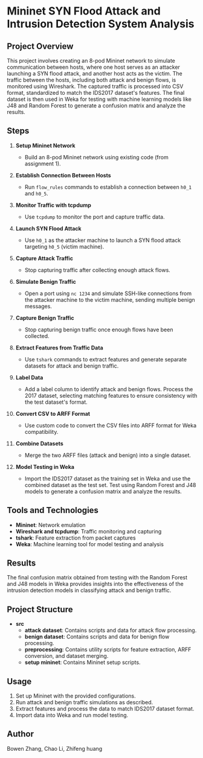 # Mininet SYN Flood Attack and Intrusion Detection System Analysis

## Project Overview
This project involves creating an 8-pod Mininet network to simulate communication between hosts, where one host serves as an attacker launching a SYN flood attack, and another host acts as the victim. The traffic between the hosts, including both attack and benign flows, is monitored using Wireshark. The captured traffic is processed into CSV format, standardized to match the IDS2017 dataset's features. The final dataset is then used in Weka for testing with machine learning models like J48 and Random Forest to generate a confusion matrix and analyze the results.

## Steps
1. **Setup Mininet Network**
   - Build an 8-pod Mininet network using existing code (from assignment 1).

2. **Establish Connection Between Hosts**
   - Run `flow_rules` commands to establish a connection between `h0_1` and `h0_5`.

3. **Monitor Traffic with tcpdump**
   - Use `tcpdump` to monitor the port and capture traffic data.

4. **Launch SYN Flood Attack**
   - Use `h0_1` as the attacker machine to launch a SYN flood attack targeting `h0_5` (victim machine).

5. **Capture Attack Traffic**
   - Stop capturing traffic after collecting enough attack flows.

6. **Simulate Benign Traffic**
   - Open a port using `nc 1234` and simulate SSH-like connections from the attacker machine to the victim machine, sending multiple benign messages.

7. **Capture Benign Traffic**
   - Stop capturing benign traffic once enough flows have been collected.

8. **Extract Features from Traffic Data**
   - Use `tshark` commands to extract features and generate separate datasets for attack and benign traffic.

9. **Label Data**
   - Add a label column to identify attack and benign flows. Process the 2017 dataset, selecting matching features to ensure consistency with the test dataset's format.

10. **Convert CSV to ARFF Format**
    - Use custom code to convert the CSV files into ARFF format for Weka compatibility.

11. **Combine Datasets**
    - Merge the two ARFF files (attack and benign) into a single dataset.

12. **Model Testing in Weka**
    - Import the IDS2017 dataset as the training set in Weka and use the combined dataset as the test set. Test using Random Forest and J48 models to generate a confusion matrix and analyze the results.

## Tools and Technologies
- **Mininet**: Network emulation
- **Wireshark and tcpdump**: Traffic monitoring and capturing
- **tshark**: Feature extraction from packet captures
- **Weka**: Machine learning tool for model testing and analysis

## Results
The final confusion matrix obtained from testing with the Random Forest and J48 models in Weka provides insights into the effectiveness of the intrusion detection models in classifying attack and benign traffic.

## Project Structure
- **src**
  - **attack dataset**: Contains scripts and data for attack flow processing.
  - **benign dataset**: Contains scripts and data for benign flow processing.
  - **preprocessing**: Contains utility scripts for feature extraction, ARFF conversion, and dataset merging.
  - **setup mininet**: Contains Mininet setup scripts.

## Usage
1. Set up Mininet with the provided configurations.
2. Run attack and benign traffic simulations as described.
3. Extract features and process the data to match IDS2017 dataset format.
4. Import data into Weka and run model testing.

## Author
Bowen Zhang, Chao Li, Zhifeng huang


